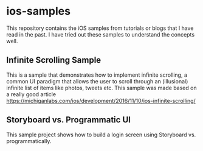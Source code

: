 # ios-samples
This repository contains the iOS samples from tutorials or blogs that I have read in the past. I have tried out these samples to understand the concepts well.

## Infinite Scrolling Sample
This is a sample that demonstrates how to implement infinite scrolling, a common UI paradigm that allows the user to scroll through an (illusional) infinite list of items like photos, tweets etc. This sample was made based on a really good article https://michiganlabs.com/ios/development/2016/11/10/ios-infinite-scrolling/

## Storyboard vs. Programmatic UI
This sample project shows how to build a login screen using Storyboard vs. programmatically.
